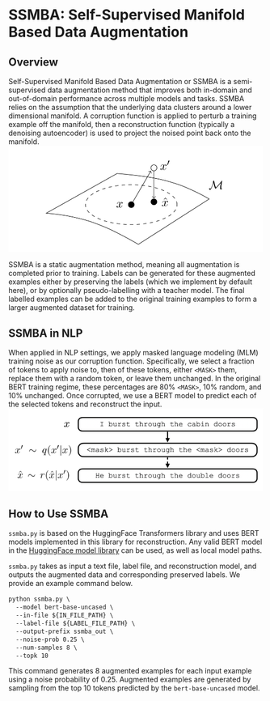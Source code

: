 # SSMBA: **S**elf-**S**upervised **M**anifold **B**ased Data **A**ugmentation

## Overview

Self-Supervised Manifold Based Data Augmentation or SSMBA is a semi-supervised data augmentation method that improves both in-domain and out-of-domain performance across multiple models and tasks. SSMBA relies on the assumption that the underlying data clusters around a lower dimensional manifold. A corruption function is applied to perturb a training example off the manifold, then a reconstruction function (typically a denoising autoencoder) is used to project the noised point back onto the
manifold. ![SSMBA perturbs and reconstructs examples to move along a manifold](img/ssmba.png)

SSMBA is a static augmentation method, meaning all augmentation is completed prior to training. Labels can be generated for these augmented examples either by preserving the labels (which we implement by default here), or by optionally pseudo-labelling with a teacher model. The final labelled examples can be added to the original training examples to form a larger augmented dataset for training.

## SSMBA in NLP

When applied in NLP settings, we apply masked language modeling (MLM) training noise as our corruption function. Specifically, we select a fraction of tokens to apply noise to, then of these tokens, either `<MASK>` them, replace them with a random token, or leave them unchanged. In the original BERT training regime, these percentages are 80% `<MASK>`, 10% random, and 10% unchanged. Once corrupted, we use a BERT model to predict each of the selected tokens and reconstruct the input. 
![Using SSMBA in NLP](img/nlp_example.png)

## How to Use SSMBA

`ssmba.py` is based on the HuggingFace Transformers library and uses BERT models implemented in this library for reconstruction. Any valid BERT model in the [HuggingFace model library](https://huggingface.co/models) can be used, as well as local model paths.

`ssmba.py` takes as input a text file, label file, and reconstruction model, and outputs the augmented data and corresponding preserved labels. We provide an example command below.

```
python ssmba.py \
  --model bert-base-uncased \
  --in-file ${IN_FILE_PATH} \
  --label-file ${LABEL_FILE_PATH} \
  --output-prefix ssmba_out \
  --noise-prob 0.25 \ 
  --num-samples 8 \
  --topk 10
```

This command generates 8 augmented examples for each input example using a noise probability of 0.25. Augmented examples are generated by sampling from the top 10 tokens predicted by the `bert-base-uncased` model.
